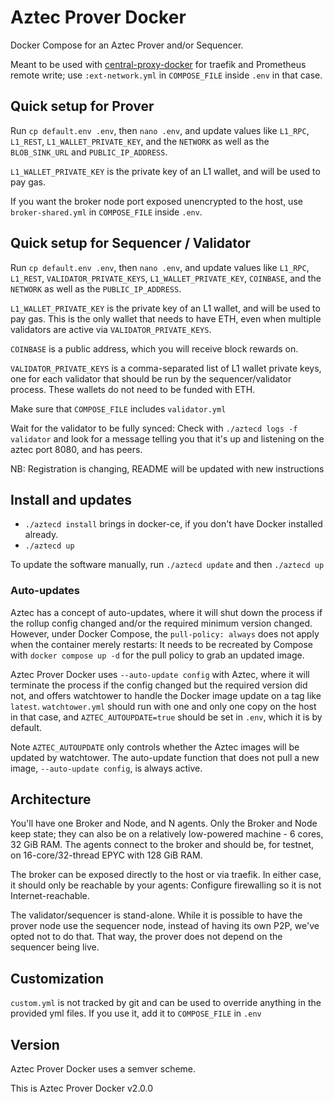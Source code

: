 # Aztec Prover Docker

Docker Compose for an Aztec Prover and/or Sequencer.

Meant to be used with [central-proxy-docker](https://github.com/CryptoManufaktur-io/central-proxy-docker) for traefik
and Prometheus remote write; use `:ext-network.yml` in `COMPOSE_FILE` inside `.env` in that case.

## Quick setup for Prover

Run `cp default.env .env`, then `nano .env`, and update values like `L1_RPC`, `L1_REST`, `L1_WALLET_PRIVATE_KEY`,
and the `NETWORK` as well as the `BLOB_SINK_URL` and `PUBLIC_IP_ADDRESS`.

`L1_WALLET_PRIVATE_KEY` is the private key of an L1 wallet, and will be used to pay gas.

If you want the broker node port exposed unencrypted to the host, use `broker-shared.yml` in `COMPOSE_FILE` inside `.env`.

## Quick setup for Sequencer / Validator

Run `cp default.env .env`, then `nano .env`, and update values like `L1_RPC`, `L1_REST`, `VALIDATOR_PRIVATE_KEYS`,
`L1_WALLET_PRIVATE_KEY`, `COINBASE`, and the `NETWORK` as well as the `PUBLIC_IP_ADDRESS`.

`L1_WALLET_PRIVATE_KEY` is the private key of an L1 wallet, and will be used to pay gas. This is the only wallet that
needs to have ETH, even when multiple validators are active via `VALIDATOR_PRIVATE_KEYS`.

`COINBASE` is a public address, which you will receive block rewards on.

`VALIDATOR_PRIVATE_KEYS` is a comma-separated list of L1 wallet private keys, one for each validator that should
be run by the sequencer/validator process. These wallets do not need to be funded with ETH.

Make sure that `COMPOSE_FILE` includes `validator.yml`

Wait for the validator to be fully synced: Check with `./aztecd logs -f validator` and look for a message telling
you that it's up and listening on the aztec port 8080, and has peers.

NB: Registration is changing, README will be updated with new instructions

## Install and updates

- `./aztecd install` brings in docker-ce, if you don't have Docker installed already.
- `./aztecd up`

To update the software manually, run `./aztecd update` and then `./aztecd up`

### Auto-updates

Aztec has a concept of auto-updates, where it will shut down the process if the rollup config changed and/or
the required minimum version changed. However, under Docker Compose, the `pull-policy: always` does not
apply when the container merely restarts: It needs to be recreated by Compose with `docker compose up -d` for
the pull policy to grab an updated image.

Aztec Prover Docker uses `--auto-update config` with Aztec, where it will terminate the process if the
config changed but the required version did not, and offers watchtower to handle the Docker image update on a
tag like `latest`. `watchtower.yml` should run with one and only one copy on the host in that case, and
`AZTEC_AUTOUPDATE=true` should be set in `.env`, which it is by default.

Note `AZTEC_AUTOUPDATE` only controls whether the Aztec images will be updated by watchtower. The auto-update
function that does not pull a new image, `--auto-update config`, is always active.

## Architecture

You'll have one Broker and Node, and N agents. Only the Broker and Node keep state; they can also be on a relatively low-powered machine - 6 cores, 32 GiB RAM. The agents connect
to the broker and should be, for testnet, on 16-core/32-thread EPYC with 128 GiB RAM.

The broker can be exposed directly to the host or via traefik. In either case, it should only be reachable by your agents: Configure firewalling so it is not Internet-reachable.

The validator/sequencer is stand-alone. While it is possible to have the prover node use the sequencer node, instead
of having its own P2P, we've opted not to do that. That way, the prover does not depend on the sequencer being live.

## Customization

`custom.yml` is not tracked by git and can be used to override anything in the provided yml files. If you use it,
add it to `COMPOSE_FILE` in `.env`

## Version

Aztec Prover Docker uses a semver scheme.

This is Aztec Prover Docker v2.0.0
